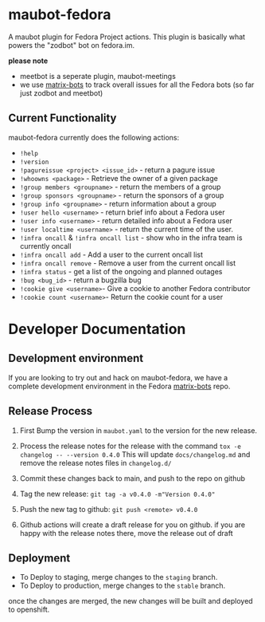 # maubot-fedora
A maubot plugin for Fedora Project actions. This plugin is basically
what powers the "zodbot" bot on fedora.im.

**please note**
* meetbot is a seperate plugin, maubot-meetings
* we use [matrix-bots](https://github.com/fedora-infra/matrix-bots)
  to track overall issues for all the Fedora bots
  (so far just zodbot and meetbot)

## Current Functionality

maubot-fedora currently does the following actions:

* `!help`
* `!version`
* `!pagureissue <project> <issue_id>` - return a pagure issue
* `!whoowns <package>` - Retrieve the owner of a given package
* `!group members <groupname>` - return the members of a group
* `!group sponsors <groupname>` - return the sponsors of a group
* `!group info <groupname>` - return information about a group
* `!user hello <username>` - return brief info about a Fedora user
* `!user info <username>` - return detailed info about a Fedora user
* `!user localtime <username>` - return the current time of the user.
* `!infra oncall` & `!infra oncall list` - show who in the infra team is currently oncall
* `!infra oncall add` - Add a user to the current oncall list
* `!infra oncall remove` - Remove a user from the current oncall list
* `!infra status` - get a list of the ongoing and planned outages
* `!bug <bug_id>` - return a bugzilla bug
* `!cookie give <username>`- Give a cookie to another Fedora contributor
* `!cookie count <username>`-  Return the cookie count for a user



# Developer Documentation
## Development environment
If you are looking to try out and hack on maubot-fedora, we have a
complete development environment in the Fedora
[matrix-bots](https://github.com/fedora-infra/matrix-bots) repo.

## Release Process

1. First Bump the version in `maubot.yaml` to the version for
   the new release.

2. Process the release notes for the release with the command
   `tox -e changelog -- --version 0.4.0`
   This will update `docs/changelog.md` and remove the release notes
   files in `changelog.d/`

3. Commit these changes back to main, and push to the repo on github

4. Tag the new release: `git tag -a v0.4.0 -m"Version 0.4.0"`

5. Push the new tag to github: `git push <remote> v0.4.0`

6. Github actions will create a draft release for you on github.
   if you are happy with the release notes there, move the release
   out of draft

## Deployment

* To Deploy to staging, merge changes to the `staging` branch.
* To Deploy to production, merge changes to the `stable` branch.

once the changes are merged, the new changes will be built and
deployed to openshift.
